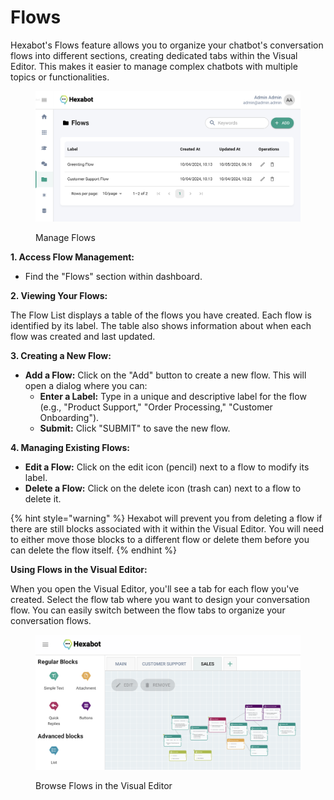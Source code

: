 # Flows

Hexabot's Flows feature allows you to organize your chatbot's conversation flows into different sections, creating dedicated tabs within the Visual Editor. This makes it easier to manage complex chatbots with multiple topics or functionalities.

<figure><img src="../.gitbook/assets/image (4).png" alt=""><figcaption><p>Manage Flows</p></figcaption></figure>

**1. Access Flow Management:**

* Find the "Flows" section within dashboard.

**2. Viewing Your Flows:**

The Flow List displays a table of the flows you have created. Each flow is identified by its label. The table also shows information about when each flow was created and last updated.

**3. Creating a New Flow:**

* **Add a Flow:** Click on the "Add" button to create a new flow. This will open a dialog where you can:
  * **Enter a Label:** Type in a unique and descriptive label for the flow (e.g., "Product Support," "Order Processing," "Customer Onboarding").
  * **Submit:** Click "SUBMIT" to save the new flow.

**4. Managing Existing Flows:**

* **Edit a Flow:** Click on the edit icon (pencil) next to a flow to modify its label.
* **Delete a Flow:** Click on the delete icon (trash can) next to a flow to delete it.&#x20;

{% hint style="warning" %}
Hexabot will prevent you from deleting a flow if there are still blocks associated with it within the Visual Editor. You will need to either move those blocks to a different flow or delete them before you can delete the flow itself.
{% endhint %}

**Using Flows in the Visual Editor:**

When you open the Visual Editor, you'll see a tab for each flow you've created. Select the flow tab where you want to design your conversation flow. You can easily switch between the flow tabs to organize your conversation flows.

<figure><img src="../.gitbook/assets/image (1) (1) (1) (1).png" alt=""><figcaption><p>Browse Flows in the Visual Editor</p></figcaption></figure>
